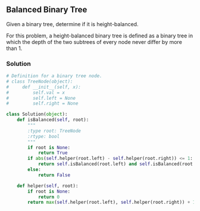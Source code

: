 ## Balanced Binary Tree

Given a binary tree, determine if it is height-balanced.

For this problem, a height-balanced binary tree is defined as a binary tree in which the depth of the two subtrees of every node never differ by more than 1.

### Solution

```python
# Definition for a binary tree node.
# class TreeNode(object):
#     def __init__(self, x):
#         self.val = x
#         self.left = None
#         self.right = None

class Solution(object):
    def isBalanced(self, root):
        """
        :type root: TreeNode
        :rtype: bool
        """
        if root is None:
            return True
        if abs(self.helper(root.left) - self.helper(root.right)) <= 1:
            return self.isBalanced(root.left) and self.isBalanced(root.right)
        else:
            return False

    def helper(self, root):
        if root is None:
            return 0
        return max(self.helper(root.left), self.helper(root.right)) + 1
```
